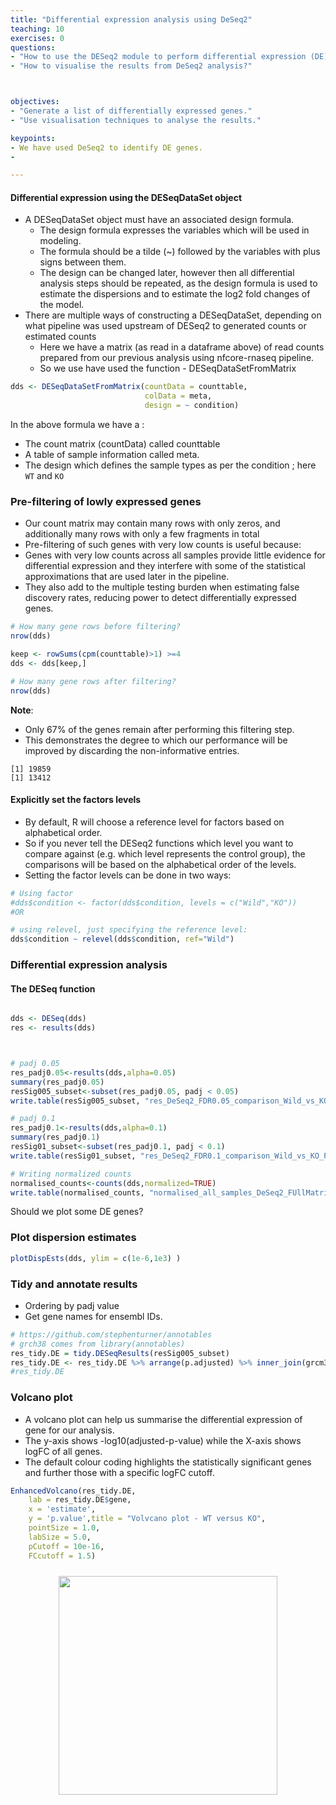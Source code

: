 ```yaml
---
title: "Differential expression analysis using DeSeq2"
teaching: 10
exercises: 0
questions:
- "How to use the DESeq2 module to perform differential expression (DE) analysis?"
- "How to visualise the results from DeSeq2 analysis?"



objectives:
- "Generate a list of differentially expressed genes."
- "Use visualisation techniques to analyse the results."

keypoints:
- We have used DeSeq2 to identify DE genes.
- 

---
```




#### Differential expression using the DESeqDataSet object
- A DESeqDataSet object must have an associated design formula. 
  - The design formula expresses the variables which will be used in modeling. 
  - The formula should be a tilde (~) followed by the variables with plus signs between them.
  - The design can be changed later, however then all differential analysis steps should be repeated, as the design formula is used to estimate the dispersions and to estimate the log2 fold changes of the model.
- There are multiple ways of constructing a DESeqDataSet, depending on what pipeline was used upstream of DESeq2 to generated counts or estimated counts
  - Here we have a matrix (as read in a dataframe above) of read counts prepared from our previous analysis using nfcore-rnaseq pipeline.
  - So we use have used the function - DESeqDataSetFromMatrix


```r
dds <- DESeqDataSetFromMatrix(countData = counttable,
                              colData = meta,
                              design = ~ condition)
```
In the above formula we have a : 
- The count matrix (countData) called counttable 
- A table of sample information called meta. 
- The design which defines the sample types as per the condition ; here ```WT``` and ```KO```



### Pre-filtering of lowly expressed genes
- Our count matrix may contain many rows with only zeros, and additionally many rows with only a few fragments in total
- Pre-filtering of such genes with very low counts is useful because: 
- Genes with very low counts across all samples provide little evidence for differential expression and they interfere with some of the statistical approximations that are used later in the pipeline.
- They also add to the multiple testing burden when estimating false discovery rates, reducing power to detect differentially expressed genes. 


```r
# How many gene rows before filtering?
nrow(dds)

keep <- rowSums(cpm(counttable)>1) >=4
dds <- dds[keep,]

# How many gene rows after filtering?
nrow(dds)

```
**Note**: 
- Only 67% of the genes remain after performing this filtering step.
- This demonstrates the degree to which our performance will be improved by discarding the non-informative entries.
```
[1] 19859
[1] 13412
```

#### Explicitly set the factors levels 
- By default, R will choose a reference level for factors based on alphabetical order.
- So if you never tell the DESeq2 functions which level you want to compare against (e.g. which level represents the control group), the comparisons will be based on the alphabetical order of the levels.
- Setting the factor levels can be done in two ways:


```r
# Using factor
#dds$condition <- factor(dds$condition, levels = c("Wild","KO"))
#OR

# using relevel, just specifying the reference level:
dds$condition ~ relevel(dds$condition, ref="Wild")
```


### Differential expression analysis

#### The DESeq function
```r

dds <- DESeq(dds)
res <- results(dds)



# padj 0.05
res_padj0.05<-results(dds,alpha=0.05)
summary(res_padj0.05)
resSig005_subset<-subset(res_padj0.05, padj < 0.05)
write.table(resSig005_subset, "res_DeSeq2_FDR0.05_comparison_Wild_vs_KO_FUllMatrix.tab", sep="\t", col.names=NA, quote=F)

# padj 0.1
res_padj0.1<-results(dds,alpha=0.1)
summary(res_padj0.1)
resSig01_subset<-subset(res_padj0.1, padj < 0.1)
write.table(resSig01_subset, "res_DeSeq2_FDR0.1_comparison_Wild_vs_KO_FUllMatrix.tab", sep="\t", col.names=NA, quote=F)

# Writing normalized counts
normalised_counts<-counts(dds,normalized=TRUE)
write.table(normalised_counts, "normalised_all_samples_DeSeq2_FUllMatrix.tab", sep="\t", col.names=NA, quote=F)

```



Should we plot some DE genes?

### Plot dispersion estimates
```r
plotDispEsts(dds, ylim = c(1e-6,1e3) )
```

### Tidy and annotate results
- Ordering by padj value
- Get gene names for ensembl IDs.

```r
# https://github.com/stephenturner/annotables
# grch38 comes from library(annotables)
res_tidy.DE = tidy.DESeqResults(resSig005_subset)
res_tidy.DE <- res_tidy.DE %>% arrange(p.adjusted) %>% inner_join(grcm38, by = c(gene = "symbol")) %>% dplyr::select(gene,baseMean, estimate, stderror, statistic, p.value, p.adjusted) 
#res_tidy.DE
```

### Volcano plot
- A volcano plot can help us summarise the differential expression of gene for our analysis.
- The y-axis shows -log10(adjusted-p-value) while the X-axis shows logFC of all genes.
- The default colour coding highlights the statistically significant genes and further those with a specific logFC cutoff.

```r
EnhancedVolcano(res_tidy.DE,
    lab = res_tidy.DE$gene,
    x = 'estimate',
    y = 'p.value',title = "Volvcano plot - WT versus KO",
    pointSize = 1.0,
    labSize = 5.0,
    pCutoff = 10e-16,
    FCcutoff = 1.5)

```
  <p align="center">
  <img src="{{ page.root }}/fig/volcano_plot.png" style="margin:10px;height:350px"/>
  </p>


